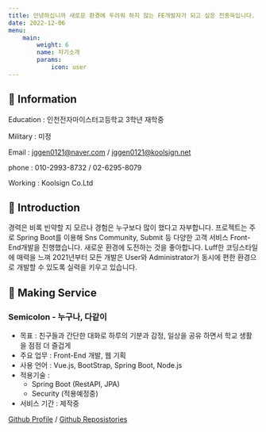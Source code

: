 ```yaml
---
title: 안녕하십니까 새로운 환경에 두려워 하지 않는 FE개발자가 되고 싶은 전종욱입니다.
date: 2022-12-06
menu:
    main: 
        weight: 6
        name: 자기소개
        params:
            icon: user
---
```


## 📢 Information

Education : 인천전자마이스터고등학교 3학년 재학중

Military : 미정

Email : jggen0121@naver.com / jggen0121@koolsign.net

phone : 010-2993-8732 / 02-6295-8079

Working : Koolsign Co.Ltd

## 📣 Introduction

경력은 비록 빈약할 지 모르나 경험은 누구보다 많이 했다고 자부합니다. 프로젝트는 주로 Spring Boot를 이용해 Sns Community, Submit 등 다양한 고객 서비스 Front-End개발을 진행했습니다. 새로운 환경에 도전하는 것을 좋아합니다. Luff한 코딩스타일에 매력을 느껴 2021년부터 모든 개발은 User와 Administrator가 동시에 편한 환경으로 개발할 수 있도록 실력을 키우고 있습니다.

## 🎨 Making Service

### Semicolon - 누구나, 다같이

* 목표 : 친구들과 간단한 대화로 하루의 기분과 감정, 일상을 공유 하면서 학교 생활을 점점 더 즐겁게
* 주요 업무 : Front-End 개발, 웹 기획
* 사용 언어 : Vue.js, BootStrap, Spring Boot, Node.js
* 적용기술 :
    * Spring Boot (RestAPI, JPA)
    * Security (적용예정중)
* 서비스 기간 : 제작중

[Github Profile](https://github.com/jeonjongyook) / 
[Github Reposistories](https://github.com/jeonjongyook/SemiColon) 